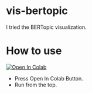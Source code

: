 # vis-bertopic

I tried the BERTopic visualization.

# How to use
[![Open In Colab](https://colab.research.google.com/assets/colab-badge.svg)](https://colab.research.google.com/github/kokist/vis-bertopic/blob/master/BERTopic.ipynb)
* Press Open In Colab Button.
* Run from the top.
